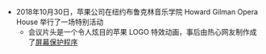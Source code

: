 - 2018年10月30日，苹果公司在纽约布鲁克林音乐学院 Howard Gilman Opera House 举行了一场特别活动
	- 会议片头是一个令人炫目的苹果 LOGO 特效动画，事后由热心网友制作成了[屏幕保护程序](https://github.com/pedrommcarrasco/Brooklyn)